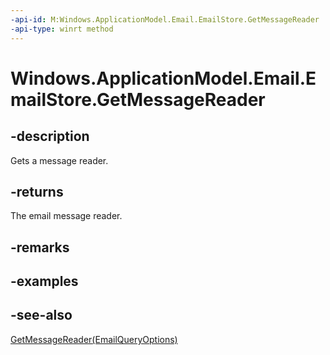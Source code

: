 ```yaml
---
-api-id: M:Windows.ApplicationModel.Email.EmailStore.GetMessageReader
-api-type: winrt method
---
```


<!-- Method syntax
public Windows.ApplicationModel.Email.EmailMessageReader GetMessageReader()
-->

# Windows.ApplicationModel.Email.EmailStore.GetMessageReader

## -description
Gets a message reader.

## -returns
The email message reader.

## -remarks

## -examples

## -see-also
[GetMessageReader(EmailQueryOptions)](emailstore_getmessagereader_1764748530.md)